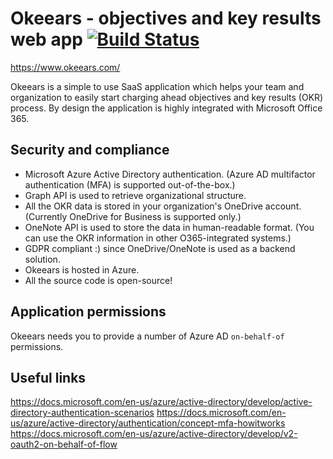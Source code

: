 # Okeears - objectives and key results web app [![Build Status](https://travis-ci.org/denis1stomin/okeears.svg?branch=master)](https://travis-ci.org/denis1stomin/okeears)

https://www.okeears.com/

Okeears is a simple to use SaaS application which helps your team and organization to easily start charging ahead objectives and key results (OKR) process. By design the application is highly integrated with Microsoft Office 365.

## Security and compliance

* Microsoft Azure Active Directory authentication.
(Azure AD multifactor authentication (MFA) is supported out-of-the-box.)
* Graph API is used to retrieve organizational structure.
* All the OKR data is stored in your organization's OneDrive account.
(Currently OneDrive for Business is supported only.)
* OneNote API is used to store the data in human-readable format.
(You can use the OKR information in other O365-integrated systems.)
* GDPR compliant :) since OneDrive/OneNote is used as a backend solution.
* Okeears is hosted in Azure.
* All the source code is open-source!

## Application permissions

Okeears needs you to provide a number of Azure AD `on-behalf-of` permissions.



## Useful links

https://docs.microsoft.com/en-us/azure/active-directory/develop/active-directory-authentication-scenarios
https://docs.microsoft.com/en-us/azure/active-directory/authentication/concept-mfa-howitworks
https://docs.microsoft.com/en-us/azure/active-directory/develop/v2-oauth2-on-behalf-of-flow
